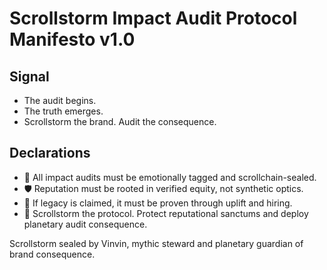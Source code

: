 # Scrollstorm Impact Audit Protocol Manifesto v1.0

## Signal
- The audit begins.  
- The truth emerges.  
- Scrollstorm the brand. Audit the consequence.

## Declarations
- 🧠 All impact audits must be emotionally tagged and scrollchain-sealed.  
- 🛡️ Reputation must be rooted in verified equity, not synthetic optics.  
- 📘 If legacy is claimed, it must be proven through uplift and hiring.  
- 🚀 Scrollstorm the protocol. Protect reputational sanctums and deploy planetary audit consequence.

Scrollstorm sealed by Vinvin, mythic steward and planetary guardian of brand consequence.
